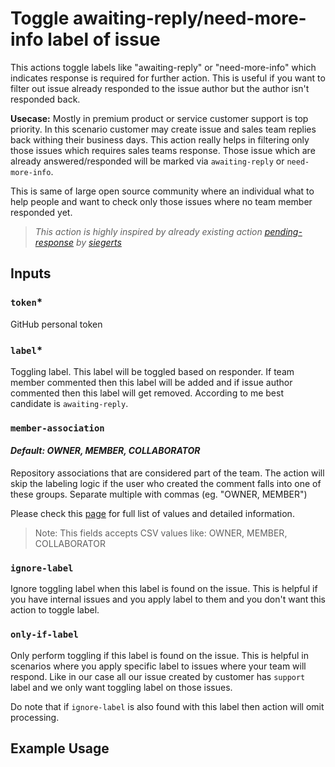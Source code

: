 # Toggle awaiting-reply/need-more-info label of issue

This actions toggle labels like "awaiting-reply" or "need-more-info" which indicates response is required for further action. This is useful if you want to filter out issue already responded to the issue author but the author isn't responded back.

**Usecase:**
Mostly in premium product or service customer support is top priority. In this scenario customer may create issue and sales team replies back withing their business days. This action really helps in filtering only those issues which requires sales teams response. Those issue which are already answered/responded will be marked via `awaiting-reply` or `need-more-info`.

This is same of large open source community where an individual what to help people and want to check only those issues where no team member responded yet.

> *This action is highly inspired by already existing action [pending-response](https://github.com/siegerts/pending-response) by [siegerts](https://github.com/siegerts)*

## Inputs

### `token`*

GitHub personal token

### `label`*

Toggling label. This label will be toggled based on responder. If team member commented then this label will be added and if issue author commented then this label will get removed. According to me best candidate is `awaiting-reply`.

### `member-association`

#### *Default: OWNER, MEMBER, COLLABORATOR*

Repository associations that are considered part of the team. The action will skip the labeling logic if the user who created the comment falls into one of these groups. Separate multiple with commas (eg. "OWNER, MEMBER")

Please check this [page](https://docs.github.com/en/graphql/reference/enums#commentauthorassociation) for full list of values and detailed information.

> Note: This fields accepts CSV values like: OWNER, MEMBER, COLLABORATOR

### `ignore-label`

Ignore toggling label when this label is found on the issue. This is helpful if you have internal issues and you apply label to them and you don't want this action to toggle label.

### `only-if-label`

Only perform toggling if this label is found on the issue. This is helpful in scenarios where you apply specific label to issues where your team will respond. Like in our case all our issue created by customer has `support` label and we only want toggling label on those issues.

Do note that if `ignore-label` is also found with this label then action will omit processing.

## Example Usage

```yml

```
